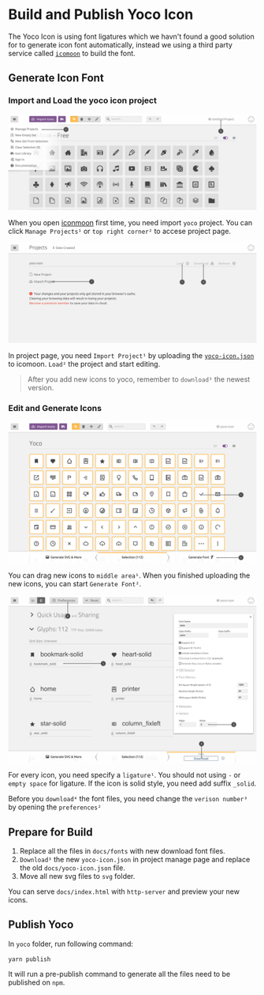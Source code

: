 # Build and Publish Yoco Icon

The Yoco Icon is using font ligatures which we havn't found a good solution for to generate icon font automatically, instead we using a third party service called [`icomoon`](https://icomoon.io/app) to build the font.

## Generate Icon Font

### Import and Load the yoco icon project

![Open Project](./assets/01.png)

When you open [iconmoon](https://icomoon.io/app) first time, you need import `yoco` project. You can click `Manage Projects¹` or `top right corner²` to accese project page.

![Load Project](./assets/02.png)

In project page, you need `Import Project¹` by uploading the [`yoco-icon.json`](./yoco-icon.json) to icomoon. `Load²` the project and start editing.

> After you add new icons to yoco, remember to `download³` the newest version.

### Edit and Generate Icons

![Edit Project](./assets/03.png)

You can drag new icons to `middle area¹`. When you finished uploading the new icons, you can start `Generate Font²`.

![Project Settings](./assets/04.png)

For every icon, you need specify a `ligature¹`. You should not using `-` or `empty space` for ligature. If the icon is solid style, you need add suffix `_solid`.

Before you `download⁴` the font files, you need change the `verison number³` by opening the `preferences²`

## Prepare for Build

1. Replace all the files in `docs/fonts` with new download font files.
2. `Download³` the new `yoco-icon.json` in project manage page and replace the old `docs/yoco-icon.json` file.
3. Move all new svg files to `svg` folder.

You can serve `docs/index.html` with `http-server` and preview your new icons.

## Publish Yoco

In `yoco` folder, run following command:

```
yarn publish
```

It will run a pre-publish command to generate all the files need to be published on `npm`.
